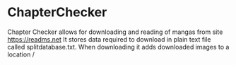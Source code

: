 # ChapterChecker
Chapter Checker allows for downloading and reading of mangas from site https://readms.net It stores data required to download in plain text file called splitdatabase.txt. When downloading it adds downloaded images to a location <location of Executable Jar File> /<Title>/<number of chapter>

To add manga to database:
Comics -> Add comics
Title: Title of manga in database
Author: Author's name in database
Last read: Last read chapter, integral in range from 0 to newest number of chapter on webpage
Path to cover: Path to cover of comics
Webpage address: Address of webpage on readms.net containg list of chapters (see example)
Line beginning: Beginning of line in html file containing image address (see example)

Program works with file in repository.

I advise to change image ratio in download menu to 1,3 and 1,6
